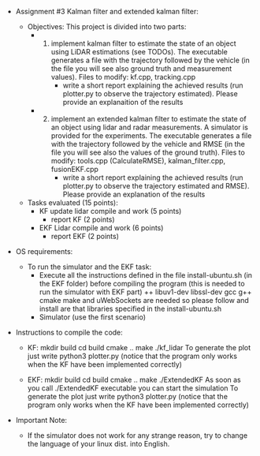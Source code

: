 * Assignment #3 Kalman filter and extended kalman filter:
    - Objectives: This project is divided into two parts:
         + 1) implement kalman filter to estimate the state of an object using LiDAR estimations (see TODOs). The executable generates a file with the trajectory followed by the vehicle (in the file you will see also ground truth and measurement values). Files to modify: kf.cpp, tracking.cpp
                * write a short report explaining the achieved results (run plotter.py to observe the trajectory estimated). Please provide an explanaition of the results
         + 2)  implement an extended kalman filter to estimate the state of an object using lidar and radar measurements. A simulator is provided for the experiments. The executable generates a file with the trajectory followed by the vehicle and RMSE (in the file you will see also the values of the ground truth). Files to modify: tools.cpp (CalculateRMSE), kalman_filter.cpp, fusionEKF.cpp
                * write a short report explaining the achieved results (run plotter.py to observe the trajectory estimated and RMSE). Please provide an explanation of the results
    - Tasks evaluated (15 points):
        + KF update lidar compile and work (5 points)
            + report KF (2 points)
        + EKF Lidar compile and work (6 points)
            + report EKF (2 points)
        
* OS requirements:
    + To run the simulator and the EKF task:
        + Execute all the instructions defined in the file install-ubuntu.sh (in the EKF folder) before compiling the program (this is needed to run the simulator with EKF part)
            ++ libuv1-dev libssl-dev gcc g++ cmake make and uWebSockets are needed so please follow and install are that libraries specified in the install-ubuntu.sh
        + Simulator (use the first scenario)
    
* Instructions to compile the code:
    + KF:
        mkdir build
        cd build
        cmake ..
        make
        ./kf_lidar 
        To generate the plot just write python3 plotter.py (notice that the program only works when the KF have been implemented correctly)

    + EKF:
        mkdir build
        cd build
        cmake ..
        make
        ./ExtendedKF
        As soon as you call ./ExtendedKF executable you can start the simulation 
        To generate the plot just write python3 plotter.py (notice that the program only works when the KF have been implemented correctly)
        
* Important Note:
    + If the simulator does not work for any strange reason, try to change the language of your linux dist. into English.
